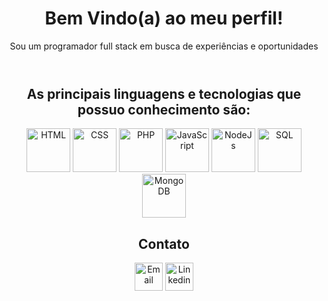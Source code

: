 <div class="container" align="center">
  <header>
    <h1>Bem Vindo(a) ao meu perfil!</h1>
    <p>Sou um programador full stack em busca de experiências e oportunidades</p>
  </header>

  <article>
    <h2>As principais linguagens e tecnologias que possuo conhecimento são: </h2>
    <div>
      <img class="icon html" src="https://img.icons8.com/?size=100&id=20909&format=png&color=000000" title="HTML" height="70px">
      <img class="icon css" src="https://img.icons8.com/?size=100&id=21278&format=png&color=000000" title="CSS" height="70px">
      <img class="icon php" src="https://img.icons8.com/?size=100&id=39852&format=png&color=000000" title="PHP" height="70px">
      <img class="icon js" src="https://img.icons8.com/?size=100&id=108784&format=png&color=000000" title="JavaScript" height="70px">
      <img class="icon node" src="https://img.icons8.com/?size=100&id=54087&format=png&color=000000" title="NodeJs" height="70px">
      <img class="icon sql" src="https://img.icons8.com/?size=100&id=UFXRpPFebwa2&format=png&color=000000" title="SQL" height="70px">
      <img class="icon mongo" src="https://img.icons8.com/?size=100&id=74402&format=png&color=000000" title="MongoDB" height="70px">
    </div>
  </article>

  <footer>
    <h2>Contato</h2>
    <div>
      <a class="email" href="mailto:guilherme.goncalves01@hotmail.com" title="Email"><img src="https://img.icons8.com/?size=100&id=ho8QlOYvMuG3&format=png&color=000000" alt="Email" height="45px"></a>
      <a class="linkedin" href="https://www.linkedin.com/in/guilherme-gon%C3%A7alves-1295151a1/" title="Linkedin"><img src="https://img.icons8.com/?size=100&id=xuvGCOXi8Wyg&format=png&color=000000" alt="Linkedin" height="45px"></a>
    </div>
  </footer>
</div>
